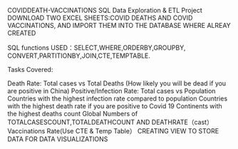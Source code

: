 COVIDDEATH-VACCINATIONS
SQL Data Exploration & ETL Project
DOWNLOAD TWO EXCEL SHEETS:COVID DEATHS AND COVID VACCINATIONS, AND IMPORT THEM INTO THE DATABASE WHERE ALREAY CREATED

SQL functions USED：SELECT,WHERE,ORDERBY,GROUPBY, CONVERT,PARTITIONBY,JOIN,CTE,TEMPTABLE.

Tasks Covered:

Death Rate: Total cases vs Total Deaths (How likely you will be dead if you are positive in China)
Positive/Infection Rate: Total cases vs Population
Countries with the highest infection rate compared to population
Countries with the highest death rate if you are positive to Covid 19
Continents with the highest deaths count
Global Numbers of TOTALCASESCOUNT,TOTALDEATHCOUNT AND DEATHRATE（cast）
Vaccinations Rate(Use CTE & Temp Table）
CREATING VIEW TO STORE DATA FOR DATA VISUALIZATIONS
